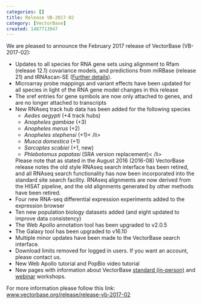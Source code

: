 ```yaml
---
categories: []
title: Release VB-2017-02
category: [VectorBase]
created: 1487713947
---
```

We are pleased to announce the February 2017 release of VectorBase (VB-2017-02):
<ul>
<li>Updates to all species for RNA gene sets using alignment to Rfam (release 12.1) covariance models, and predictions from miRBase (release 21) and tRNAscan-SE (<a href="/faqs/how-are-rna-genes-annotated">Further details</a>).</li>
<li>Microarray probe mappings and variant effects have been updated for all species in light of the RNA gene model changes in this release</li>
<li>The xref entries for gene symbols are now only attached to genes, and are no longer attached to transcripts</li>
<li>New RNAseq track hub data has been added for the following species
<ul>  
  <li><i>Aedes aegypti </i>(+4 track hubs) </li>
  <li><i>Anopheles gambiae </i>(+3) </li>
  <li><i>Anopheles merus </i>(+2) </li>
  <li><i>Anopheles stephensi </i>(+1)< /li>
  <li><i>Musca domestica </i>(+1) </li>
  <li><i>Sarcoptes scabiei </i>(+1, new) </li>
  <li><i>Phlebotomus papatasi </i>(SRA version replacement)< /li>
</ul>
Please note that as stated in the August 2016 (2016-08) VectorBase release notes the old style RNAseq search interface has been retired, and all RNAseq search functionality has now been incorporated into the standard site search facility. RNAseq alignments are now derived from the HISAT pipeline, and the old alignments generated by other methods have been retired.
</li>
<li> Four new RNA-seq differential expression experiments added to the expression browser</li>
<li> Ten new population biology datasets added (and eight updated to improve data consistency)</li>
<li>The Web Apollo annotation tool has been upgraded to v2.0.5</li>
<li> The Galaxy tool has been upgraded to v16.10 </li> 
<li> Multiple minor updates have been made to the VectorBase search interface.
<li> Download limits removed for logged in users.  If you want an account, please contact us.
<li>New Web Apollo tutorial and PopBio video tutorial
<li>New pages with information about VectorBase <a href="/workshops/workshops_general">standard (in-person)</a> and <a href="/workshops/live-and-free-webinars">webinar</a> workshops.



</ul>
 


For more information please follow this link: <a href="/release/release-vb-2017-02">www.vectorbase.org/release/release-vb-2017-02</a>
 
